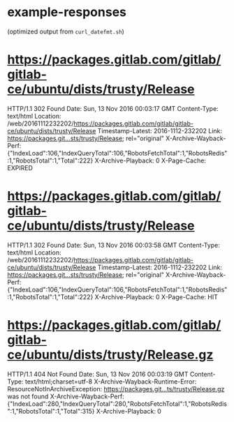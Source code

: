 ﻿
example-responses
=================

(optimized output from `curl_datefmt.sh`)

# https://packages.gitlab.com/gitlab/gitlab-ce/ubuntu/dists/trusty/Release
HTTP/1.1 302 Found
Date: Sun, 13 Nov 2016 00:03:17 GMT
Content-Type: text/html
Location: /web/20161112232202/https://packages.gitlab.com/gitlab/gitlab-ce/ubuntu/dists/trusty/Release
Timestamp-Latest: 2016-1112-232202
Link: <https://packages.git…sts/trusty/Release>; rel="original"
X-Archive-Wayback-Perf: {"IndexLoad":106,"IndexQueryTotal":106,"RobotsFetchTotal":1,"RobotsRedis":1,"RobotsTotal":1,"Total":222}
X-Archive-Playback: 0
X-Page-Cache: EXPIRED

# https://packages.gitlab.com/gitlab/gitlab-ce/ubuntu/dists/trusty/Release
HTTP/1.1 302 Found
Date: Sun, 13 Nov 2016 00:03:58 GMT
Content-Type: text/html
Location: /web/20161112232202/https://packages.gitlab.com/gitlab/gitlab-ce/ubuntu/dists/trusty/Release
Timestamp-Latest: 2016-1112-232202
Link: <https://packages.git…sts/trusty/Release>; rel="original"
X-Archive-Wayback-Perf: {"IndexLoad":106,"IndexQueryTotal":106,"RobotsFetchTotal":1,"RobotsRedis":1,"RobotsTotal":1,"Total":222}
X-Archive-Playback: 0
X-Page-Cache: HIT

# https://packages.gitlab.com/gitlab/gitlab-ce/ubuntu/dists/trusty/Release.gz
HTTP/1.1 404 Not Found
Date: Sun, 13 Nov 2016 00:03:19 GMT
Content-Type: text/html;charset=utf-8
X-Archive-Wayback-Runtime-Error: ResourceNotInArchiveException: https://packages.git…ts/trusty/Release.gz was not found
X-Archive-Wayback-Perf: {"IndexLoad":280,"IndexQueryTotal":280,"RobotsFetchTotal":1,"RobotsRedis":1,"RobotsTotal":1,"Total":315}
X-Archive-Playback: 0






